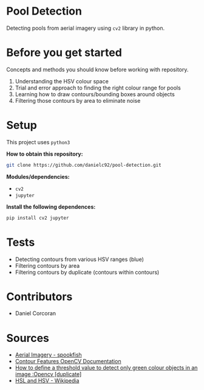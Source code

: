 # Pool Detection
Detecting pools from aerial imagery using `cv2` library in python.

# Before you get started
Concepts and methods you should know before working with repository.
1. Understanding the HSV colour space
2. Trial and error approach to finding the right colour range for pools
3. Learning how to draw contours/bounding boxes around objects
4. Filtering those contours by area to eliminate noise

# Setup
This project uses `python3`

**How to obtain this repository:**
```sh
git clone https://github.com/danielc92/pool-detection.git
```
**Modules/dependencies:**
- `cv2`
- `jupyter`

**Install the following dependences:**
```sh
pip install cv2 jupyter
```

# Tests
- Detecting contours from various HSV ranges (blue)
- Filtering contours by area
- Filtering contours by duplicate (contours within contours)

# Contributors
- Daniel Corcoran

# Sources
- [Aerial Imagery - spookfish](https://spookfish.com)
- [Contour Features OpenCV Documentation](https://opencv-python-tutroals.readthedocs.io/en/latest/py_tutorials/py_imgproc/py_contours/py_contour_features/py_contour_features.html)
- [How to define a threshold value to detect only green colour objects in an image :Opencv [duplicate]](https://stackoverflow.com/questions/47483951/how-to-define-a-threshold-value-to-detect-only-green-colour-objects-in-an-image/47483966#47483966)
-  [HSL and HSV - Wikipedia](https://en.wikipedia.org/wiki/HSL_and_HSV)